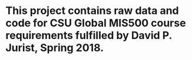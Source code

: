 # This project contains raw data and code for CSU Global MIS500 course requirements fulfilled by David P. Jurist, Spring 2018.
